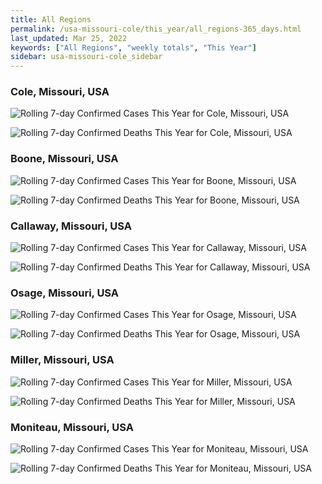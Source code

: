 ```yaml
---
title: All Regions
permalink: /usa-missouri-cole/this_year/all_regions-365_days.html
last_updated: Mar 25, 2022
keywords: ["All Regions", "weekly totals", "This Year"]
sidebar: usa-missouri-cole_sidebar
---
```


<h3>Cole, Missouri, USA</h3>

![Rolling 7-day Confirmed Cases This Year for Cole, Missouri, USA](/covid_tracker/images/graphs/usa-missouri-cole-rolling_7_days_confirmed-365_days_graph.png)

![Rolling 7-day Confirmed Deaths This Year for Cole, Missouri, USA](/covid_tracker/images/graphs/usa-missouri-cole-rolling_7_days_deaths-365_days_graph.png)

<h3>Boone, Missouri, USA</h3>

![Rolling 7-day Confirmed Cases This Year for Boone, Missouri, USA](/covid_tracker/images/graphs/usa-missouri-boone-rolling_7_days_confirmed-365_days_graph.png)

![Rolling 7-day Confirmed Deaths This Year for Boone, Missouri, USA](/covid_tracker/images/graphs/usa-missouri-boone-rolling_7_days_deaths-365_days_graph.png)

<h3>Callaway, Missouri, USA</h3>

![Rolling 7-day Confirmed Cases This Year for Callaway, Missouri, USA](/covid_tracker/images/graphs/usa-missouri-callaway-rolling_7_days_confirmed-365_days_graph.png)

![Rolling 7-day Confirmed Deaths This Year for Callaway, Missouri, USA](/covid_tracker/images/graphs/usa-missouri-callaway-rolling_7_days_deaths-365_days_graph.png)

<h3>Osage, Missouri, USA</h3>

![Rolling 7-day Confirmed Cases This Year for Osage, Missouri, USA](/covid_tracker/images/graphs/usa-missouri-osage-rolling_7_days_confirmed-365_days_graph.png)

![Rolling 7-day Confirmed Deaths This Year for Osage, Missouri, USA](/covid_tracker/images/graphs/usa-missouri-osage-rolling_7_days_deaths-365_days_graph.png)

<h3>Miller, Missouri, USA</h3>

![Rolling 7-day Confirmed Cases This Year for Miller, Missouri, USA](/covid_tracker/images/graphs/usa-missouri-miller-rolling_7_days_confirmed-365_days_graph.png)

![Rolling 7-day Confirmed Deaths This Year for Miller, Missouri, USA](/covid_tracker/images/graphs/usa-missouri-miller-rolling_7_days_deaths-365_days_graph.png)

<h3>Moniteau, Missouri, USA</h3>

![Rolling 7-day Confirmed Cases This Year for Moniteau, Missouri, USA](/covid_tracker/images/graphs/usa-missouri-moniteau-rolling_7_days_confirmed-365_days_graph.png)

![Rolling 7-day Confirmed Deaths This Year for Moniteau, Missouri, USA](/covid_tracker/images/graphs/usa-missouri-moniteau-rolling_7_days_deaths-365_days_graph.png)
